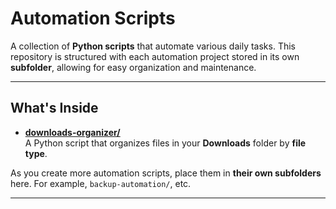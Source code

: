 # Automation Scripts

A collection of **Python scripts** that automate various daily tasks. This repository is structured with each automation project stored in its own **subfolder**, allowing for easy organization and maintenance.

---

## What's Inside

- **[downloads-organizer/](downloads-organizer/)**  
  A Python script that organizes files in your **Downloads** folder by **file type**.

As you create more automation scripts, place them in **their own subfolders** here. For example, `backup-automation/`, etc.

---
